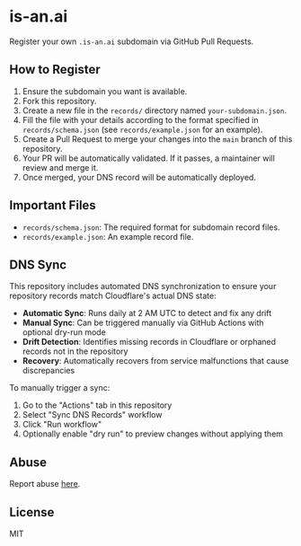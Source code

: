 # is-an.ai

Register your own `.is-an.ai` subdomain via GitHub Pull Requests.

## How to Register

1.  Ensure the subdomain you want is available.
2.  Fork this repository.
3.  Create a new file in the `records/` directory named `your-subdomain.json`.
4.  Fill the file with your details according to the format specified in `records/schema.json` (see `records/example.json` for an example).
5.  Create a Pull Request to merge your changes into the `main` branch of this repository.
6.  Your PR will be automatically validated. If it passes, a maintainer will review and merge it.
7.  Once merged, your DNS record will be automatically deployed.

## Important Files

- `records/schema.json`: The required format for subdomain record files.
- `records/example.json`: An example record file.

## DNS Sync

This repository includes automated DNS synchronization to ensure your repository records match Cloudflare's actual DNS state:

- **Automatic Sync**: Runs daily at 2 AM UTC to detect and fix any drift
- **Manual Sync**: Can be triggered manually via GitHub Actions with optional dry-run mode
- **Drift Detection**: Identifies missing records in Cloudflare or orphaned records not in the repository
- **Recovery**: Automatically recovers from service malfunctions that cause discrepancies

To manually trigger a sync:

1. Go to the "Actions" tab in this repository
2. Select "Sync DNS Records" workflow
3. Click "Run workflow"
4. Optionally enable "dry run" to preview changes without applying them

## Abuse

Report abuse [here](link-to-abuse-reporting-mechanism).

## License

MIT
